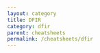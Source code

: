 ```yaml
---
layout: category
title: DFIR
category: dfir
parent: cheatsheets
permalink: /cheatsheets/dfir
---
```

